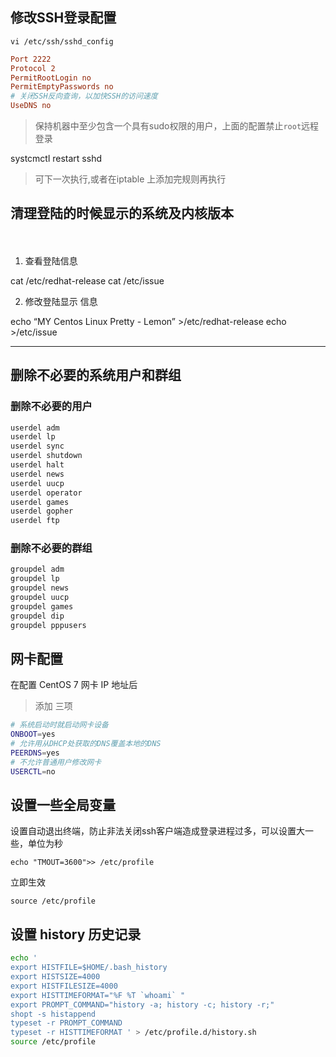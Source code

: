 ## 修改SSH登录配置

`vi /etc/ssh/sshd_config`

```conf
Port 2222
Protocol 2
PermitRootLogin no 
PermitEmptyPasswords no
# 关闭SSH反向查询，以加快SSH的访问速度
UseDNS no
```
> 保持机器中至少包含一个具有sudo权限的用户，上面的配置禁止`root`远程登录

systcmctl restart sshd

> 可下一次执行,或者在iptable 上添加完规则再执行

## 清理登陆的时候显示的系统及内核版本
　
1. 查看登陆信息

cat /etc/redhat-release
cat /etc/issue

2. 修改登陆显示 信息

echo “MY Centos Linux Pretty - Lemon” >/etc/redhat-release 
echo >/etc/issue

-------------

## 删除不必要的系统用户和群组

### 删除不必要的用户

```sh
userdel adm
userdel lp
userdel sync
userdel shutdown
userdel halt
userdel news
userdel uucp
userdel operator
userdel games
userdel gopher
userdel ftp
```

### 删除不必要的群组

```sh
groupdel adm
groupdel lp
groupdel news
groupdel uucp
groupdel games
groupdel dip
groupdel pppusers
```

## 网卡配置

在配置 CentOS 7 网卡 IP 地址后

> 添加 三项

```sh
# 系统启动时就启动网卡设备
ONBOOT=yes
# 允许用从DHCP处获取的DNS覆盖本地的DNS
PEERDNS=yes
# 不允许普通用户修改网卡
USERCTL=no
```
 
## 设置一些全局变量

设置自动退出终端，防止非法关闭ssh客户端造成登录进程过多，可以设置大一些，单位为秒

`echo "TMOUT=3600">> /etc/profile`


立即生效

`source /etc/profile`

## 设置 history 历史记录

```sh
echo '
export HISTFILE=$HOME/.bash_history
export HISTSIZE=4000
export HISTFILESIZE=4000
export HISTTIMEFORMAT="%F %T `whoami` "
export PROMPT_COMMAND="history -a; history -c; history -r;"
shopt -s histappend
typeset -r PROMPT_COMMAND
typeset -r HISTTIMEFORMAT ' > /etc/profile.d/history.sh
source /etc/profile
```